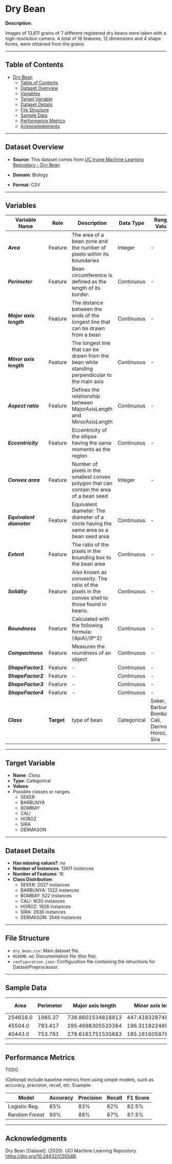 # Dry Bean

**Description**:  

Images of 13,611 grains of 7 different registered dry beans were taken with a high-resolution camera. A total of 16 features; 12 dimensions and 4 shape forms, were obtained from the grains.

---

## Table of Contents
- [Dry Bean](#dry-bean)
  - [Table of Contents](#table-of-contents)
  - [Dataset Overview](#dataset-overview)
  - [Variables](#variables)
  - [Target Variable](#target-variable)
  - [Dataset Details](#dataset-details)
  - [File Structure](#file-structure)
  - [Sample Data](#sample-data)
  - [Performance Metrics](#performance-metrics)
  - [Acknowledgments](#acknowledgments)

---

## Dataset Overview

- **Source**: This dataset comes from [UC Irvine Machine Learning Repository - Dry Bean](https://archive.ics.uci.edu/dataset/602/dry+bean+dataset)
  
- **Domain**: Biology

- **Format**: CSV  

---

## Variables

| Variable Name | Role | Description | Data Type | Range / Values |
|---|---|---|---|---|
| ***Area*** | Feature | The area of a bean zone and the number of pixels within its boundaries | Integer | - |
| ***Perimeter*** | Feature | Bean circumference is defined as the length of its border. | Continuous | - |
| ***Major axis length*** | Feature | The distance between the ends of the longest line that can be drawn from a bean | Continuous | - |
| ***Minor axis length*** | Feature | The longest line that can be drawn from the bean while standing perpendicular to the main axis | Continuous | - |
| ***Aspect ratio*** | Feature | Defines the relationship between MajorAxisLength and MinorAxisLength | Continuous | - |
| ***Eccentricity*** | Feature | Eccentricity of the ellipse having the same moments as the region	 | Continuous | - |
| ***Convex area*** | Feature | Number of pixels in the smallest convex polygon that can contain the area of a bean seed | Integer | - |
| ***Equivalent diameter*** | Feature | Equivalent diameter: The diameter of a circle having the same area as a bean seed area | Continuous | - |
| ***Extent*** | Feature | The ratio of the pixels in the bounding box to the bean area | Continuous | - |
| ***Solidity*** | Feature | Also known as convexity. The ratio of the pixels in the convex shell to those found in beans. | Continuous | - |
| ***Roundness*** | Feature | Calculated with the following formula: (4piA)/(P^2) | Continuous | - |
| ***Compactness*** | Feature | Measures the roundness of an object | Continuous | - |
| ***ShapeFactor1*** | Feature | - | Continuous | - |
| ***ShapeFactor2*** | Feature | - | Continuous | - |
| ***ShapeFactor3*** | Feature | - | Continuous | - |
| ***ShapeFactor4*** | Feature | - | Continuous | - |
| ***Class*** | **Target** | type of bean | Categorical | Seker, Barbunya, Bombay, Cali, Dermosan, Horoz, Sira |


---

## Target Variable

- **Name**: *Class*
- **Type**: Categorical 
- **Values**: 
- Possible classes or ranges.  
  - SEKER
  - BARBUNYA
  - BOMBAY
  - CALI
  - HOROZ
  - SIRA
  - DERMASON

---

## Dataset Details

- **Has missing values?**: no
- **Number of Instances**: 13611 instances 
- **Number of Features**: 16
- **Class Distribution**:
  - SEKER: 2027 instances
  - BARBUNYA: 1322 instances
  - BOMBAY: 522 instances
  - CALI: 1630 instances
  - HOROZ: 1928 instances
  - SIRA: 2636 instances
  - DERMASON: 3546 instances
 
---

## File Structure

- `dry_bean.csv`: Main dataset file.  
- `README.md`: Documentation file (this file).  
- `configuration.json`: Configuration file containing the istructions for DatasetPreprocessor.  

---

## Sample Data

| Area | Perimeter | Major axis length | Minor axis length | Aspect ratio | Eccentricity | Convex area | Equivalent diameter | Extent | Solidity | Roundness | Compactness | ShapeFactor1 | ShapeFactor2 | ShapeFactor3 | ShapeFactor4 | Class |
| --- | --- | --- | --- | --- | --- | --- | --- | --- | --- | --- | --- | --- | --- | --- | --- | --- |
| 254616.0 | 1985.37 | 738.8601534818813 | 447.41832874876803 | 1.6513855289481494 | 0.7958056520436629 | 263261.0 | 569.3743583287609 | 0.7837473450918829 | 0.9671618659809087 | 0.8117319584911376 | 0.7706118074517647 | 0.00290186065872483 | 0.0006312464571718085 | 0.5938425577840758 | 0.980663006398178 | BOMBAY |
| 45504.0 | 793.417 | 295.4698305520384 | 196.3118224893667 | 1.5051046177722822 | 0.7473721581277368 | 45972.0 | 240.70208192624517 | 0.7377790748577265 | 0.9898198903680501 | 0.9083567245276849 | 0.8146418247728765 | 0.0064932715926520395 | 0.0017640469732470574 | 0.6636413026692821 | 0.9988495891919492 | CALI |
| 40443.0 | 753.761 | 278.6161751535683 | 185.16160587890639 | 1.5047189390643985 | 0.7472207324111643 | 40926.0 | 226.92207232379178 | 0.737150043744532 | 0.9881982114059522 | 0.8945114443917778 | 0.8144612286013774 | 0.006889107513131278 | 0.0018699258511014382 | 0.6633470928948652 | 0.9981509338522142 | DERMASON |


---

## Performance Metrics

TODO

(Optional) Include baseline metrics from using simple models, such as accuracy, precision, recall, etc. Example:

| Model         | Accuracy | Precision | Recall | F1 Score |
|---------------|----------|-----------|--------|----------|
| Logistic Reg. | 85%      | 83%       | 82%    | 82.5%    |
| Random Forest | 90%      | 88%       | 87%    | 87.5%    |

---

## Acknowledgments

Dry Bean [Dataset]. (2020). UCI Machine Learning Repository. https://doi.org/10.24432/C50S4B.


